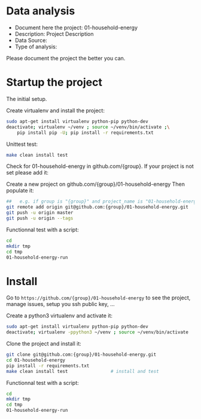 # Data analysis
- Document here the project: 01-household-energy
- Description: Project Description
- Data Source:
- Type of analysis:

Please document the project the better you can.

# Startup the project

The initial setup.

Create virtualenv and install the project:
```bash
sudo apt-get install virtualenv python-pip python-dev
deactivate; virtualenv ~/venv ; source ~/venv/bin/activate ;\
    pip install pip -U; pip install -r requirements.txt
```

Unittest test:
```bash
make clean install test
```

Check for 01-household-energy in github.com/{group}. If your project is not set please add it:

Create a new project on github.com/{group}/01-household-energy
Then populate it:

```bash
##   e.g. if group is "{group}" and project_name is "01-household-energy"
git remote add origin git@github.com:{group}/01-household-energy.git
git push -u origin master
git push -u origin --tags
```

Functionnal test with a script:

```bash
cd
mkdir tmp
cd tmp
01-household-energy-run
```

# Install

Go to `https://github.com/{group}/01-household-energy` to see the project, manage issues,
setup you ssh public key, ...

Create a python3 virtualenv and activate it:

```bash
sudo apt-get install virtualenv python-pip python-dev
deactivate; virtualenv -ppython3 ~/venv ; source ~/venv/bin/activate
```

Clone the project and install it:

```bash
git clone git@github.com:{group}/01-household-energy.git
cd 01-household-energy
pip install -r requirements.txt
make clean install test                # install and test
```
Functionnal test with a script:

```bash
cd
mkdir tmp
cd tmp
01-household-energy-run
```
